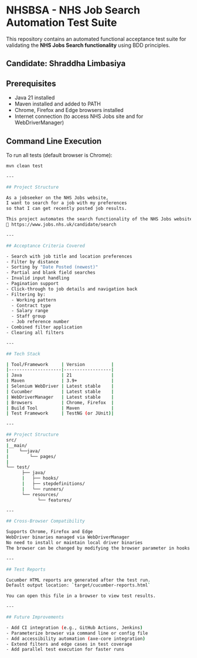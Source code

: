 # NHSBSA - NHS Job Search Automation Test Suite

This repository contains an automated functional acceptance test suite for validating the **NHS Jobs Search functionality** using BDD principles.

## Candidate: Shraddha Limbasiya

## Prerequisites

- Java 21 installed
- Maven installed and added to PATH
- Chrome, Firefox and Edge browsers installed
- Internet connection (to access NHS Jobs site and for WebDriverManager)

## Command Line Execution

To run all tests (default browser is Chrome):

```bash
mvn clean test

---

## Project Structure

As a jobseeker on the NHS Jobs website, 
I want to search for a job with my preferences 
so that I can get recently posted job results.

This project automates the search functionality of the NHS Jobs website:
🔗 https://www.jobs.nhs.uk/candidate/search  

---

## Acceptance Criteria Covered

- Search with job title and location preferences
- Filter by distance
- Sorting by "Date Posted (newest)"
- Partial and blank field searches
- Invalid input handling
- Pagination support
- Click-through to job details and navigation back
- Filtering by:
  - Working pattern
  - Contract type
  - Salary range
  - Staff group
  - Job reference number
- Combined filter application
- Clearing all filters

---

## Tech Stack

| Tool/Framework     | Version          |
|--------------------|------------------|
| Java               | 21               |
| Maven              | 3.9+             |
| Selenium WebDriver | Latest stable    |
| Cucumber           | Latest stable    |
| WebDriverManager   | Latest stable    |
| Browsers           | Chrome, Firefox  |
| Build Tool         | Maven            |
| Test Framework     | TestNG (or JUnit)|

---

## Project Structure
src/
|__main/
|    └──java/
|        └── pages/ 
|
└── test/
      ├── java/
      |   ├── hooks/ 
      |   ├── stepdefinitions/ 
      |   └── runners/ 
      └── resources/
            └── features/ 

---

## Cross-Browser Compatibility

Supports Chrome, Firefox and Edge
WebDriver binaries managed via WebDriverManager
No need to install or maintain local driver binaries
The browser can be changed by modifying the browser parameter in hooks 'Base.getWebdriver("chrome")'.

---

## Test Reports

Cucumber HTML reports are generated after the test run.  
Default output location: `target/cucumber-reports.html`

You can open this file in a browser to view test results.

---

## Future Improvements

- Add CI integration (e.g., GitHub Actions, Jenkins)
- Parameterize browser via command line or config file
- Add accessibility automation (axe-core integration)
- Extend filters and edge cases in test coverage
- Add parallel test execution for faster runs
